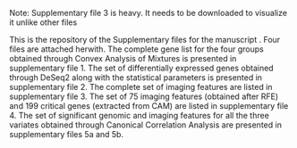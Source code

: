 Note: Supplementary file 3 is heavy. It needs to be downloaded to visualize it unlike other files

This is the repository of the Supplementary files for the manuscript . Four files are attached herwith. 
The complete gene list for the four groups obtained through Convex Analysis of Mixtures is presented in supplementary file 1.
The set of differentially expressed genes obtained through DeSeq2 along with the statistical parameters is presented in supplementary file 2.
The complete set of imaging features are listed in supplementary file 3.
The set of 75 imaging features (obtained after RFE) and 199 critical genes (extracted from CAM) are listed in supplementary file 4.
The set of significant genomic and imaging features for all the three variates obtained through Canonical Correlation Analysis are presented in supplementary files 5a and 5b.
